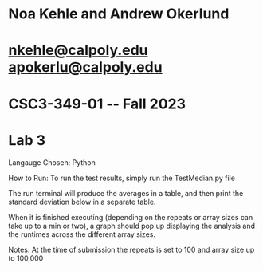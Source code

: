 # Noa Kehle and Andrew Okerlund
# nkehle@calpoly.edu apokerlu@calpoly.edu
# CSC3-349-01 -- Fall 2023
# Lab 3

Langauge Chosen: Python

How to Run: To run the test results, simply run the TestMedian.py file

The run terminal will produce the averages in a table, and then print the standard
deviation below in a separate table.

When it is finished executing (depending on the repeats or array sizes can take up to a min or two), 
a graph should pop up displaying the analysis and the runtimes across the different array sizes.

Notes:
At the time of submission the repeats is set to 100 and array size up to 100,000

